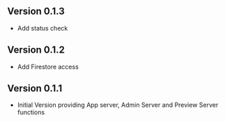 ## Version 0.1.3
- Add status check

## Version 0.1.2
- Add Firestore access

## Version 0.1.1
- Initial Version providing App server, Admin Server and Preview Server functions
